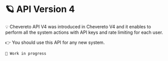 # 🪐 API Version 4

💡 Chevereto API V4 was introduced in Chevereto V4 and it enables to perform all the system actions with API keys and rate limiting for each user.

👉 You should use this API for any new system.

`🚧 Work in progress`
